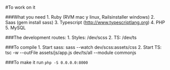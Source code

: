 #To work on it

###What you need
	1. Ruby (RVM mac y linux, Railsinstaller windows)
	2. Saas (gem install sass)
	3. Typescript (http://www.typescriptlang.org)
	4. PHP
	5. MySQL

###The development routes:
	1. Styles: /dev/scss
	2. TS: /dev/ts

###To compile
	1. Start sass: sass --watch dev/scss:assets/css
	2. Start TS: tsc -w --outFile assets/js/app.js dev/ts/all --module commonjs

###To make it run 
	```
		php -S 0.0.0.0:8000
	```